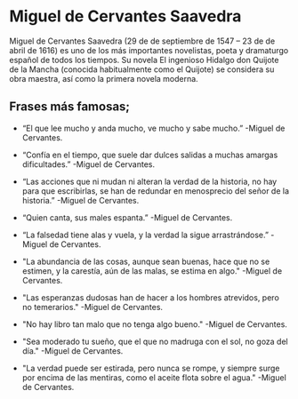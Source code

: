    # Miguel de Cervantes Saavedra

Miguel de Cervantes Saavedra (29 de de septiembre de 1547 – 23 de de abril de 1616) es uno de los más importantes novelistas, poeta y dramaturgo español de todos los tiempos. Su novela  El ingenioso Hidalgo don Quijote de la Mancha (conocida habitualmente como el Quijote) se considera su obra maestra, así como la primera novela moderna.

## Frases más famosas;

* “El que lee mucho y anda mucho, ve mucho y sabe mucho.” -Miguel de Cervantes.

* “Confía en el tiempo, que suele dar dulces salidas a muchas amargas dificultades.” -Miguel de Cervantes.

* “Las acciones que ni mudan ni alteran la verdad de la historia, no hay para que escribirlas, se han de redundar en menosprecio del señor de la historia.” -Miguel de Cervantes.

* “Quien canta, sus males espanta.” -Miguel de Cervantes.

* “La falsedad tiene alas y vuela, y la verdad la sigue arrastrándose.” -Miguel de Cervantes.

* "La abundancia de las cosas, aunque sean buenas, hace que no se estimen, y la carestía, aún de las malas, se estima en algo." -Miguel de Cervantes.

* "Las esperanzas dudosas han de hacer a los hombres atrevidos, pero no temerarios." -Miguel de Cervantes.

* "No hay libro tan malo que no tenga algo bueno." -Miguel de Cervantes.

* "Sea moderado tu sueño, que el que no madruga con el sol, no goza del día." -Miguel de Cervantes.

* "La verdad puede ser estirada, pero nunca se rompe, y siempre surge por encima de las mentiras, como el aceite flota sobre el agua." -Miguel de Cervantes.
